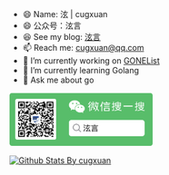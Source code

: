 - 😄 Name: 泫 | cugxuan
- 😄 公众号：泫言
- 😆 See my blog: [泫言](https://blog.cugxuan.cn)
- 📫 Reach me: cugxuan@qq.com
- 🔭 I’m currently working on [GONEList](https://github.com/cugxuan/gonelist)
- 🌱 I’m currently learning Golang
- 💬 Ask me about go

<img src="search-wechat.png" width="50%" alt="search-wechat.png" />

[![Github Stats By cugxuan](https://github-readme-stats.vercel.app/api?username=cugxuan&show_icons=true&title_color=0366d6&icon_color=ffc83d&text_color=24292e&bg_color=fff)](https://github.com/cugxuan)
